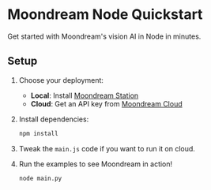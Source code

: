 # Moondream Node Quickstart

Get started with Moondream's vision AI in Node in minutes.

## Setup

1. Choose your deployment:

   - **Local**: Install [Moondream Station](https://moondream.ai/station)
   - **Cloud**: Get an API key from [Moondream Cloud](https://moondream.ai/cloud)

2. Install dependencies:

   ```bash
   npm install
   ```

3. Tweak the `main.js` code if you want to run it on cloud.

4. Run the examples to see Moondream in action!

   ```bash
   node main.py
   ```
